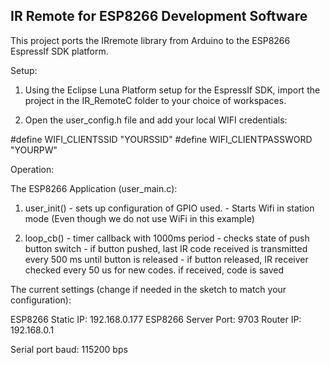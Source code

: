 <h2><strong>IR Remote for ESP8266 Development Software</strong></h2>

This project ports the IRremote library from Arduino to the ESP8266 EspressIf SDK platform.

Setup:

1. Using the Eclipse Luna Platform setup for the EspressIf SDK, import the project in the 
IR_RemoteC folder to your choice of workspaces.

2. Open the user_config.h file and add your local WIFI credentials:

#define WIFI_CLIENTSSID		"YOURSSID"
#define WIFI_CLIENTPASSWORD	"YOURPW"


Operation:

The ESP8266 Application (user_main.c):
1. user_init() - sets up configuration of GPIO used.
           	   - Starts Wifi in station mode (Even though we do not use WiFi in this example)
           
2. loop_cb()   - timer callback with 1000ms period
               - checks state of push button switch
               - if button pushed, last IR code received is transmitted every 500 ms until button is released
               - if button released, IR receiver checked every 50 us for new codes. if received, code is saved

The current settings (change if needed in the sketch to match your configuration):

ESP8266 Static IP: 192.168.0.177
ESP8266 Server Port: 9703
Router IP: 192.168.0.1

Serial port baud: 115200 bps 

